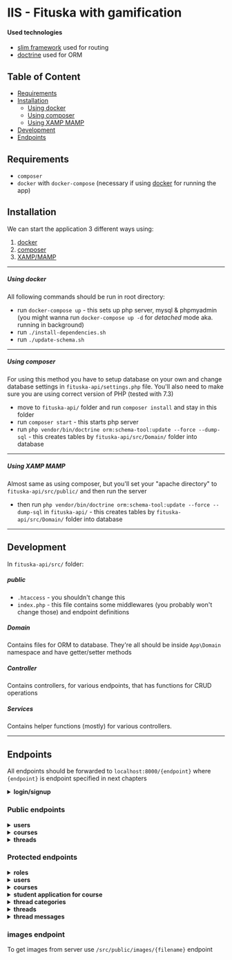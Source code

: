 # IIS - Fituska with gamification
#### Used technologies
- [slim framework](https://www.slimframework.com/) used for routing
- [doctrine](https://www.doctrine-project.org/index.html) used for ORM

## Table of Content
* [Requirements](#requirements)
* [Installation](#installation)
    * [Using docker](#using-docker)
    * [Using composer](#using-composer)
    * [Using XAMP MAMP](#using-xamp-mamp)
* [Development](#development)
* [Endpoints](#endpoints)

## Requirements
- `composer`
- `docker` with `docker-compose` (necessary if using [docker](#using-docker) for running the app)

## Installation
We can start the application 3 different ways using:
1. [docker](#using-docker)
2. [composer](#using-composer) 
3. [XAMP/MAMP](#using-xamp-mamp)
___
##### Using docker
All following commands should be run in root directory:
- run `docker-compose up` - this sets up php server, mysql & phpmyadmin (you might wanna run `docker-compose up -d` for _detached_ mode aka. running in background)
- run `./install-dependencies.sh`
- run `./update-schema.sh`
___
##### Using composer
For using this method you have to setup database on your own and change database settings in `fituska-api/settings.php` file. You'll also need to make sure you are using correct version of PHP (tested with 7.3)
- move to `fituska-api/` folder and run `composer install` and stay in this folder
- run `composer start` - this starts php server
- run `php vendor/bin/doctrine orm:schema-tool:update --force --dump-sql` - this creates tables by `fituska-api/src/Domain/` folder into database
___
##### Using XAMP MAMP
Almost same as using composer, but you'll set your "apache directory" to `fituska-api/src/public/` and then run the server
- then run `php vendor/bin/doctrine orm:schema-tool:update --force --dump-sql` in `fituska-api/` - this creates tables by `fituska-api/src/Domain/` folder into database

___
## Development
In `fituska-api/src/` folder:

##### public
- `.htaccess` - you shouldn't change this
- `index.php` - this file contains some middlewares (you probably won't change those) and endpoint definitions 

##### Domain
Contains files for ORM to database. They're all should be inside `App\Domain` namespace and have getter/setter methods

##### Controller
Contains controllers, for various endpoints, that has functions for CRUD operations

##### Services
Contains helper functions (mostly) for various controllers.

___
## Endpoints
All endpoints should be forwarded to `localhost:8000/{endpoint}` where `{endpoint}` is endpoint specified in next chapters

<details>
<summary><b>login/signup</b></summary>

- `/signup` - `[POST]` creates new user account

```json
{
    "name": "string",
    "password": "string",
    "email": "string",
    "role": "int" // this should correspond to default member role ID in database
}
```

- `/login` - `[POST]` log in user and return JWT in response (the JWT is used for communicating with protected endpoints)

```json
{
    "password": "string",
    "email": "string",
}
```

</details>

### Public endpoints
<details>
<summary><b>users</b></summary>

- `/users/{id}/get` get user by id
- `/users/email/{email}/get` - get users by email (maybe delete this shit?)
- `/users/name/{name}/get` - get users by name

</details>

<details>
<summary><b>courses</b></summary>

- `/courses/get` - get all courses
- `/courses/get/approved` - get all approved courses (this should be used most probably by users to browse)
- `/courses/{code}/get` - get course by unique course code

</details>

<details>
<summary><b>threads</b></summary>

- `/courses/{coude}/threads/get` - get threads for course with specified course code
- `/threads/title/{title}/get` - get threads by title
- `/threads/id/{id}/get` - get thread and all it's messages (not yet implemented) by thread id

</details>


### Protected endpoints
<details>
<summary><b>roles</b></summary>

This endpoint should be only accessed by user with role that has name `admin`
- `/roles` - get all available roles
- `/roles/add/{name}` - `[POST]` add new role with specified name
- `/roles/{id}/{name}` - `[PUT]` update existing role with id to new name
- `/roles/{id}` - `[DELETE]` delete role with ID

</details>

<details>
<summary><b>users</b></summary>

- `/users` - gets all users (probably won't be necessary?)
- `/users/{userID}/role/{roleID}` - `[PUT]` update role of user with specified id (only user with admin role is able to change those)

</details>

<details>
<summary><b>courses</b></summary>

- `/courses/get/not-approved` - gets all yet not approved courses (only if user role equals to 'moderator' or 'admin')
- `/courses/add` - `[POST]` add new course

```json
{
    "code": "string",
    "name": "string"
}
```

- `/courses/{code}/approve` - `[PUT]` approves course with specified course code (only if user's role is 'moderator' or 'admin')

</details>

<details>
<summary><b>student application for course</b></summary>

- `/courses/{code}/applications/get` - gets all applications for course (for lecturer only)
- `/courses/{code}/application/add` - `[POST]` add new application for course
- `/applications/{id}/approve` - `[PUT]` approve student's application (for lecturer onyl)
- `/applications/{id}/revoke` - `[PUT]` revoke student's application (for lecturer onyl)

</details>

<details>
<summary><b>thread categories</b></summary>

All of those endpoints are for lecturer of course only
- `/courses/{code}/get/categories` - get all thread categories for specified course with course code
- `/categories/add` - `[POST]` add new thread category for course

```json
{
    "name": "string",
    "course_code": "string"
}
```

- `/categories/{id}/update` - `[PUT]` update thread category with specified id

```json
{
    "name": "string"
}
```

- `/categories/{id}/delete` - `[DELETE]` delete existing category with specified id

</details>

<details>
<summary><b>threads</b></summary>

- `/threads/add` - `[POST]` add new thread (only for enrolled students or lecturer of course)

```json
{
    "course_code": "string",
    "title": "string",
    "category": "int",
    "message": "string",
    "attachments": [
        {
            "type": "string", // jpg, png, ...
            "content": "string" // base64 string without the `data:image/jpeg;base64,` bullshit
        },
        // ...
    ]
}
```

- `/threads/{id}/close` - `[PUT]` close existing thread, can be only done by lecturer of course

- `/threads/{id}/delete` - `[DELETE]` delete thread with specified id (only for author of thread or lecturer of course)

</details>

<details>
<summary><b>thread messages</b></summary>

Because users should get points for correct answers they shouldn't be able to change/delete their messages

- `/threads/{id}/messages/add` - `[POST]` add new message to thread

```json
{
    "message": "string",
    "attachments": [
        {
            "type": "string", // jpg, png, ...
            "content": "string" // base64 string without the `data:image/jpeg;base64,` bullshit
        },
        // ...
    ]
}
```

- `/messages/compensate` - `[POST]` compensate votes for messages with no votes (for lecturer only - is used after closing thread)

```json
{
    "messages": [
        {
            "id": "int",
            "vote": "int" // number to incerement score
        },
        // ...
    ]
}
```

 - `/messages/{id}/update-score` - `[PUT]` update score of author of message with given ID (for lecturer only - is used after closing thread)

 - `/messages/{id}/vote` - `[POST]` vote for message (for enrolled students only, lecturer maybe works also but I don't even care anymore)

</details>

### images endpoint
To get images from server use `/src/public/images/{filename}` endpoint